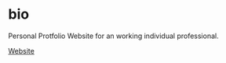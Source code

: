 # bio
Personal Protfolio Website for an working individual professional.


<a href="https://bhargav.work"> Website </a>
